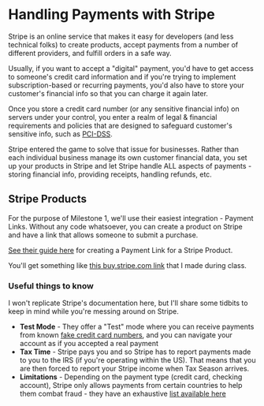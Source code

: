 # Handling Payments with Stripe

Stripe is an online service that makes it easy for developers (and less technical folks) to create products, accept payments from a number of different providers, and fulfill orders in a safe way.

Usually, if you want to accept a "digital" payment, you'd have to get access to someone's credit card information and if you're trying to implement subscription-based or recurring payments, you'd also have to store your customer's financial info so that you can charge it again later.

Once you store a credit card number (or any sensitive financial info) on servers under your control, you enter a realm of legal & financial requirements and policies that are designed to safeguard customer's sensitive info, such as [PCI-DSS](https://stripe.com/guides/pci-compliance).

Stripe entered the game to solve that issue for businesses. Rather than each individual business manage its own customer financial data, you set up your products in Stripe and let Stripe handle ALL aspects of payments - storing financial info, providing receipts, handling refunds, etc.

## Stripe Products

For the purpose of Milestone 1, we'll use their easiest integration - Payment Links. Without any code whatsoever, you can create a product on Stripe and have a link that allows someone to submit a purchase.

[See their guide here](https://stripe.com/docs/no-code/payment-links) for creating a Payment Link for a Stripe Product.

You'll get something like [this buy.stripe.com link](https://buy.stripe.com/test_00g2aK9vX1AG4WAaEF) that I made during class.

### Useful things to know

I won't replicate Stripe's documentation here, but I'll share some tidbits to keep in mind while you're messing around on Stripe.

- __Test Mode__ - They offer a "Test" mode where you can receive payments from known [fake credit card numbers](https://stripe.com/docs/testing), and you can navigate your account as if you accepted a real payment
- __Tax Time__ - Stripe pays you and so Stripe has to report payments made to you to the IRS (if you're operating within the US). That means that you are then forced to report your Stripe income when Tax Season arrives.
- __Limitations__ -  Depending on the payment type (credit card, checking account), Stripe only allows payments from certain countries to help them combat fraud - they have an exhaustive [list available here](https://stripe.com/docs/connect/payment-method-available-countries)



